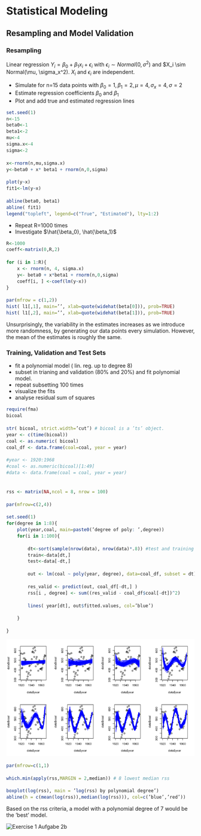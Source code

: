 # Statistical Modeling

## Resampling and Model Validation


### Resampling

Linear regression $Y_i = \beta_0 + \beta_1 x_i + \epsilon_i$ with $\epsilon_i \sim Normal(0,\sigma^2)$ and $X_i \sim Normal(\mu, \sigma_x^2). $X_i$ and $\epsilon_i$ are independent.

- Simulate for n=15 data points with $\beta_0=1, \beta_1=2, \mu=4, \sigma_x=4, \sigma=2$
- Estimate regression coefficients $\beta_0$ and $\beta_1$
- Plot and add true and estimated regression lines

```R
set.seed(1)
n<-15
beta0<-1
beta1<-2
mu<-4
sigma.x<-4
sigma<-2

x<-rnorm(n,mu,sigma.x)
y<-beta0 + x* beta1 + rnorm(n,0,sigma)

plot(y~x)
fit1<-lm(y~x)

abline(beta0, beta1)
abline( fit1)
legend("topleft", legend=c("True", "Estimated"), lty=1:2)


```

- Repeat R=1000 times
- Investigate $\hat{\beta_0}, \hat{\beta_1}$

```R
R<-1000
coeff<-matrix(0,R,2)

for (i in 1:R){
    x <- rnorm(n, 4, sigma.x)
    y<- beta0 + x*beta1 + rnorm(n,0,sigma)
    coeff[i, ] <-coef(lm(y~x))
}

par(mfrow = c(1,2))
hist( l1[,1], main=’’, xlab=quote(widehat(beta[0])), prob=TRUE)
hist( l1[,2], main=’’, xlab=quote(widehat(beta[1])), prob=TRUE)

```
Unsurprisingly, the variability in the estimates increases as we introduce more randomness, by generating
our data points every simulation. However, the mean of the estimates is roughly the same.


### Training, Validation and Test Sets

- fit a polynomial model ( lin. reg. up to degree 8)
- subset in trianing and validation (80\% and 20\%) and fit polynomial model. 
- repeat subsetting 100 times
- visualize the fits
- analyse residual sum of squares


```R
require(fma)
bicoal

str( bicoal, strict.width=’cut’) # bicoal is a ’ts’ object.
year <- c(time(bicoal))
coal <- as.numeric( bicoal)
coal_df <- data.frame(coal=coal, year = year)

#year <- 1920:1968
#coal <- as.numeric(bicoal)[1:49]
#data <- data.frame(coal = coal, year = year)


rss <- matrix(NA,ncol = 8, nrow = 100)

par(mfrow=c(2,4))

set.seed(1)
for(degree in 1:8){
    plot(year,coal, main=paste0(’degree of poly: ’,degree))
    for(i in 1:100){
    
        dt<-sort(sample(nrow(data), nrow(data)*.8)) #test and training set split
        train<-data[dt,]
        test<-data[-dt,]
        
        out <- lm(coal ~ poly(year, degree), data=coal_df, subset = dt)
        
        res_valid <- predict(out, coal_df[-dt,] )
        rss[i , degree] <- sum((res_valid - coal_df$coal[-dt])^2)
        
        lines( year[dt], out$fitted.values, col=’blue’)
    
    }

}

```
![Exercise 1 Aufgabe 2](Images/00003e.png?raw=true "Exercise 1 Aufgabe 2")

```R
par(mfrow=c(1,1)

which.min(apply(rss,MARGIN = 2,median)) # 8 lowest median rss

boxplot(log(rss), main = ’log(rss) by polynomial degree’)
abline(h = c(mean(log(rss)),median(log(rss))), col=c(’blue’,’red’))

```
Based on the rss criteria, a model with a polynomial degree of 7 would be the ’best’ model.



![Exercise 1 Aufgabe 2b](Images/00002f.png.png?raw=true "Exercise 1 Aufgabe 2b")


